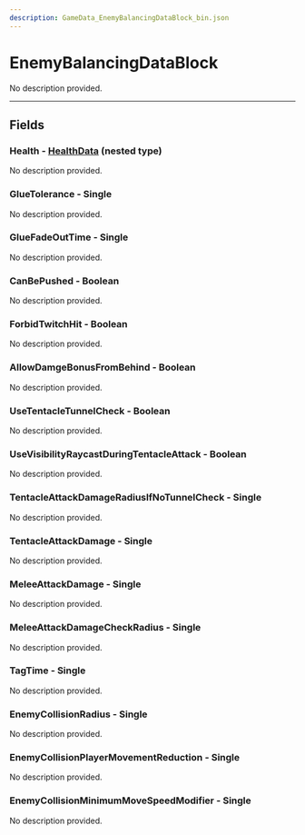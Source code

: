 ```yaml
---
description: GameData_EnemyBalancingDataBlock_bin.json
---
```


# EnemyBalancingDataBlock

No description provided.

***

## Fields

### Health - [HealthData](../nested-types/healthdata.md) (nested type)

No description provided.

### GlueTolerance - Single

No description provided.

### GlueFadeOutTime - Single

No description provided.

### CanBePushed - Boolean

No description provided.

### ForbidTwitchHit - Boolean

No description provided.

### AllowDamgeBonusFromBehind - Boolean

No description provided.

### UseTentacleTunnelCheck - Boolean

No description provided.

### UseVisibilityRaycastDuringTentacleAttack - Boolean

No description provided.

### TentacleAttackDamageRadiusIfNoTunnelCheck - Single

No description provided.

### TentacleAttackDamage - Single

No description provided.

### MeleeAttackDamage - Single

No description provided.

### MeleeAttackDamageCheckRadius - Single

No description provided.

### TagTime - Single

No description provided.

### EnemyCollisionRadius - Single

No description provided.

### EnemyCollisionPlayerMovementReduction - Single

No description provided.

### EnemyCollisionMinimumMoveSpeedModifier - Single

No description provided.
